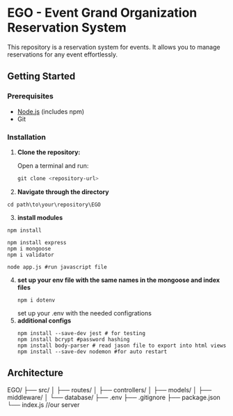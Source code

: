 # EGO - Event Grand Organization Reservation System

This repository is a reservation system for events. It allows you to manage reservations for any event effortlessly.

## Getting Started

### Prerequisites

- [Node.js](https://nodejs.org/) (includes npm)
- Git

### Installation

1. **Clone the repository:**

   Open a terminal and run:

   ```powershell
   git clone <repository-url>

   ```

2. **Navigate through the directory**

```
cd path\to\your\repository\EGO
```

3. **install modules**

```
npm install

npm install express
npm i mongoose
npm i validator

node app.js #run javascript file
```

4. **set up your env file with the same names in the mongoose and index files**
   ```
   npm i dotenv
   ```
   set up your .env with the needed configrations
5. **additional configs**
   ```
   npm install --save-dev jest # for testing
   npm install bcrypt #password hashing
   npm install body-parser # read jason file to export into html views
   npm install --save-dev nodemon #for auto restart
   ```

## Architecture

EGO/
├── src/
│ ├── routes/
│ ├── controllers/
│ ├── models/
│ ├── middleware/
│ └── database/
├── .env
├── .gitignore
├── package.json
└── index.js //our server
